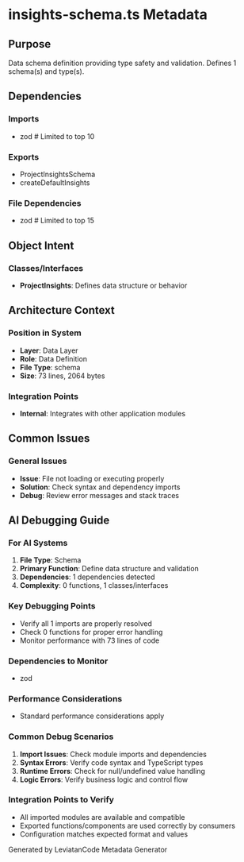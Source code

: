 # insights-schema.ts Metadata

## Purpose
Data schema definition providing type safety and validation. Defines 1 schema(s) and type(s).

## Dependencies

### Imports
- zod  # Limited to top 10

### Exports
- ProjectInsightsSchema
- createDefaultInsights

### File Dependencies
- zod  # Limited to top 15

## Object Intent

### Classes/Interfaces
- **ProjectInsights**: Defines data structure or behavior


## Architecture Context

### Position in System
- **Layer**: Data Layer
- **Role**: Data Definition
- **File Type**: schema
- **Size**: 73 lines, 2064 bytes

### Integration Points
- **Internal**: Integrates with other application modules

## Common Issues

### General Issues
- **Issue**: File not loading or executing properly
- **Solution**: Check syntax and dependency imports
- **Debug**: Review error messages and stack traces

## AI Debugging Guide

### For AI Systems
1. **File Type**: Schema
2. **Primary Function**: Define data structure and validation
3. **Dependencies**: 1 dependencies detected
4. **Complexity**: 0 functions, 1 classes/interfaces

### Key Debugging Points
- Verify all 1 imports are properly resolved
- Check 0 functions for proper error handling
- Monitor performance with 73 lines of code

### Dependencies to Monitor
- zod

### Performance Considerations
- Standard performance considerations apply

### Common Debug Scenarios
1. **Import Issues**: Check module imports and dependencies
2. **Syntax Errors**: Verify code syntax and TypeScript types
3. **Runtime Errors**: Check for null/undefined value handling
4. **Logic Errors**: Verify business logic and control flow

### Integration Points to Verify
- All imported modules are available and compatible
- Exported functions/components are used correctly by consumers
- Configuration matches expected format and values

Generated by LeviatanCode Metadata Generator

